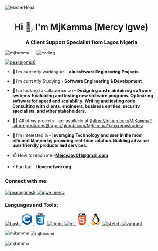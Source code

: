 ![MasterHead](https://cdn.videoplasty.com/animation/chill-coding-programming-lo-fi-animation-stock-animation-21874-1280x720.jpg?1607096344)
<h1 align="center">Hi 👋, I'm MjKamma (Mercy Igwe)</h1>
<h3 align="center">A Client Support Specialist from Lagos Nigeria</h3>
<img align="right" alt="coding" width="400" src="https://media.giphy.com/media/137EaR4vAOCn1S/giphy.gif">

<p align="left"> <img src="https://komarev.com/ghpvc/?username=mjkamma&label=Profile%20views&color=0e75b6&style=flat" alt="mjkamma" /> </p>

<p align="left"> <a href="https://twitter.com/peacejones8" target="blank"><img src="https://img.shields.io/twitter/follow/peacejones8?logo=twitter&style=for-the-badge" alt="peacejones8" /></a> </p>

- 🔭 I’m currently working on - **alx software Engineering Projects**

- 🌱 I’m currently Studying - **Software Engineering & Development.**

- 👯 I’m looking to collaborate on - **Designing and maintaining software systems. Evaluating and testing new software programs. Optimizing software for speed and scalability. Writing and testing code. Consulting with clients, engineers, business entities, security specialists, and other stakeholders.**

- 👨‍💻 All of my projects - are available at [https://github.com/MjKamma?tab=repositories](https://github.com/MjKamma?tab=repositories)

- 💬 I’m interested in - **leveraging Technology and user in the most efficient Manner by providing real-time solution. Building advance user friendly products and services.**

- 📫 How to reach me -**MercyJay011@gmail.com**

- ⚡ Fun fact -**I love networking**

<h3 align="left">Connect with me:</h3>
<p align="left">
<a href="https://twitter.com/peacejones8" target="blank"><img align="center" src="https://raw.githubusercontent.com/rahuldkjain/github-profile-readme-generator/master/src/images/icons/Social/twitter.svg" alt="peacejones8" height="30" width="40" /></a>
<a href="https://linkedin.com/in/igwe mercy" target="blank"><img align="center" src="https://raw.githubusercontent.com/rahuldkjain/github-profile-readme-generator/master/src/images/icons/Social/linked-in-alt.svg" alt="igwe mercy" height="30" width="40" /></a>
</p>

<h3 align="left">Languages and Tools:</h3>
<p align="left"> <a href="https://www.gnu.org/software/bash/" target="_blank" rel="noreferrer"> <img src="https://www.vectorlogo.zone/logos/gnu_bash/gnu_bash-icon.svg" alt="bash" width="40" height="40"/> </a> <a href="https://www.cprogramming.com/" target="_blank" rel="noreferrer"> <img src="https://raw.githubusercontent.com/devicons/devicon/master/icons/c/c-original.svg" alt="c" width="40" height="40"/> </a> <a href="https://www.w3schools.com/css/" target="_blank" rel="noreferrer"> <img src="https://raw.githubusercontent.com/devicons/devicon/master/icons/css3/css3-original-wordmark.svg" alt="css3" width="40" height="40"/> </a> <a href="https://www.figma.com/" target="_blank" rel="noreferrer"> <img src="https://www.vectorlogo.zone/logos/figma/figma-icon.svg" alt="figma" width="40" height="40"/> </a> <a href="https://git-scm.com/" target="_blank" rel="noreferrer"> <img src="https://www.vectorlogo.zone/logos/git-scm/git-scm-icon.svg" alt="git" width="40" height="40"/> </a> <a href="https://www.w3.org/html/" target="_blank" rel="noreferrer"> <img src="https://raw.githubusercontent.com/devicons/devicon/master/icons/html5/html5-original-wordmark.svg" alt="html5" width="40" height="40"/> </a> <a href="https://www.linux.org/" target="_blank" rel="noreferrer"> <img src="https://raw.githubusercontent.com/devicons/devicon/master/icons/linux/linux-original.svg" alt="linux" width="40" height="40"/> </a> <a href="https://www.sketch.com/" target="_blank" rel="noreferrer"> <img src="https://www.vectorlogo.zone/logos/sketchapp/sketchapp-icon.svg" alt="sketch" width="40" height="40"/> </a> <a href="https://www.vagrantup.com/" target="_blank" rel="noreferrer"> <img src="https://www.vectorlogo.zone/logos/vagrantup/vagrantup-icon.svg" alt="vagrant" width="40" height="40"/> </a> </p>

<p><img align="left" src="https://github-readme-stats.vercel.app/api/top-langs?username=mjkamma&show_icons=true&locale=en&layout=compact" alt="mjkamma" /></p>

<p>&nbsp;<img align="center" src="https://github-readme-stats.vercel.app/api?username=mjkamma&show_icons=true&locale=en" alt="mjkamma" /></p>

<p><img align="center" src="https://github-readme-streak-stats.herokuapp.com/?user=mjkamma&" alt="mjkamma" /></p>

